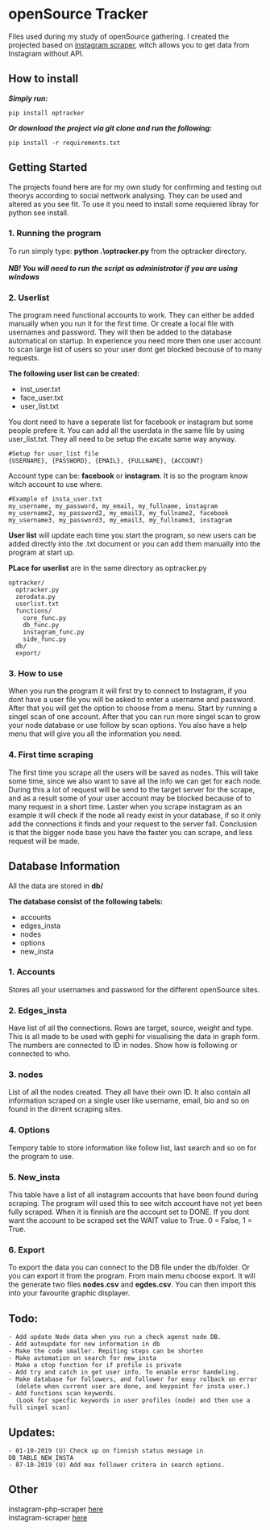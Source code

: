 # openSource Tracker
Files used during my study of openSource gathering. I created the projected based on [instagram scraper](https://github.com/realsirjoe/instagram-scraper), witch allows you to get data from Instagram without API.

## How to install
***Simply run:***
```
pip install optracker
```

***Or download the project via git clone and run the following:***
```
pip install -r requirements.txt
```

## Getting Started
The projects found here are for my own study for confirming and testing out theorys according to social nettwork analysing. They can be used and altered as you see fit. To use it you need to install some requiered libray for python see install.

### 1. Running the program
To run simply type: **python .\optracker.py** from the optracker directory.<br />
<br />
***NB! You will need to run the script as administrator if you are using windows***

### 2. Userlist
The program need functional accounts to work. They can either be added manually when you run it for the first time. Or create a local file with usernames and password. They will then be added to the database automatical on startup. In experience you need more then one user account to scan large list of users so your user dont get blocked becouse of to many requests.

**The following user list can be created:**
- inst_user.txt
- face_user.txt
- user_list.txt

You dont need to have a seperate list for facebook or instagram but some people prefere it. You can add all the userdata in the same file by using user_list.txt. They all need to be setup the excate same way anyway.

```
#Setup for user_list file
{USERNAME}, {PASSWORD}, {EMAIL}, {FULLNAME}, {ACCOUNT}
```
Account type can be: **facebook** or **instagram**. It is so the program know witch account to use where.

```
#Example of insta_user.txt
my_username, my_password, my_email, my_fullname, instagram
my_username2, my_password2, my_email3, my_fullname2, facebook
my_username3, my_password3, my_email3, my_fullname3, instagram
```

**User list** will update each time you start the program, so new users can be added directly into the .txt document or you can add them manually into the program at start up.

**PLace for userlist** are in the same directory as optracker.py
```
optracker/
  optracker.py
  zerodata.py
  userlist.txt
  functions/
    core_func.py
    db_func.py
    instagram_func.py
    side_func.py
  db/
  export/
```


### 3. How to use
When you run the program it will first try to connect to Instagram, if you dont have a user file you will be asked to enter a username and password. After that you will get the option to choose from a menu. Start by running a singel scan of one account. After that you can run more singel scan to grow your node database or use follow by scan options. You also have a help menu that will give you all the information you need.

### 4. First time scraping
The first time you scrape all the users will be saved as nodes. This will take some time, since we also want to save all the info we can get for each node. During this a lot of request will be send to the target server for the scrape, and as a result some of your user account may be blocked because of to many request in a short time. Laster when you scrape instagram as an example it will check if the node all ready exist in your database, if so it only add the connections it finds and your request to the server fall. Conclusion is that the bigger node base you have the faster you can scrape, and less request will be made.

## Database Information
All the data are stored in **db/**

**The database consist of the following tabels:**
- accounts
- edges_insta
- nodes
- options
- new_insta

### 1. Accounts
Stores all your usernames and password for the different openSource sites.

### 2. Edges_insta
Have list of all the connections. Rows are target, source, weight and type. This is all made to be used with gephi for visualising the data in graph form. The numbers are connected to ID in nodes. Show how is following or connected to who.

### 3. nodes
List of all the nodes created. They all have their own ID. It also contain all information scraped on a single user like username, email, bio and so on found in the dirrent scraping sites.

### 4. Options
Tempory table to store information like follow list, last search and so on for the program to use.

### 5. New_insta
This table have a list of all instagram accounts that have been found during scraping. The program will used this to see witch account have not yet been fully scraped. When it is finnish are the account set to DONE. If you dont want the account to be scraped set the WAIT value to True. 0 = False, 1 = True.

### 6. Export
To export the data you can connect to the DB file under the db/folder. Or you can export it from the program. From main menu choose export. It will the generate two files **nodes.csv** and **egdes.csv**. You can then import this into your favourite graphic displayer.


## Todo:
```
- Add update Node data when you run a check agenst node DB.
- Add autoupdate for new information in db
- Make the code smaller. Repiting steps can be shorten
- Make automation on search for new_insta
- Make a stop function for if profile is private
- Add try and catch in get user info. To enable error handeling.
- Make database for followers, and follower for easy rolback on error
  (delete when current user are done, and keypoint for insta user.)
- Add functions scan keywords.
  (Look for specfic keywords in user profiles (node) and then use a full singel scan)
```

## Updates:
```
- 01-10-2019 (U) Check up on finnish status message in DB_TABLE_NEW_INSTA
- 07-10-2019 (U) Add max follower critera in search options.
```

## Other
instagram-php-scraper [here](https://github.com/postaddictme/instagram-php-scraper/)<br />
instagram-scraper [here](https://github.com/realsirjoe/instagram-scraper)

